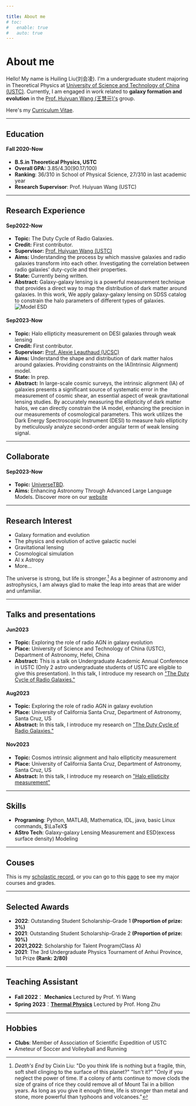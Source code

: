 ```yaml
---

title: About me
# toc:
#   enable: true
#   auto: true
---
```


# About me

Hello! My name is Huiling Liu(刘会凌). I'm a undergraduate student majoring in Theoretical Physics at [University of Science and Technology of China (USTC)](https://en.ustc.edu.cn/). Currently, I am engaged in work related to **galaxy formation and evolution** in the [Prof. Huiyuan Wang (王慧元)'s](http://staff.ustc.edu.cn/~whywang/index.html) group.

Here's my [Curriculum Vitae](../docs/HuilingLiu_CV.pdf).

---

## Education
#### **Fall 2020-Now**
* **B.S.in Theoretical Physics, USTC**
* **Overall GPA:** 3.85/4.30(90.17/100)
* **Ranking**: 36/310 in School of Physical Science, 27/310 in last academic year
* **Research Supervisor**: Prof. Huiyuan Wang (USTC)

---

## Research Experience
#### Sep2022-Now
* **Topic:** The Duty Cycle of Radio Galaxies.
* **Credit:** First contributor.
* **Supervisor:** [Prof. Huiyuan Wang (USTC)](http://staff.ustc.edu.cn/~whywang/index.html)
* **Aims:** Understanding the process by which massive galaxies and radio galaxies transform into each other. Investigating the correlation between radio galaxies' duty-cycle and their properties.
* **State:** Currently being written.
* **Abstract:** Galaxy-galaxy lensing is a powerful measurement technique that provides a direct way to map the distribution of dark matter around galaxies. In this work, We apply galaxy-galaxy lensing on SDSS catalog to constrain the halo parameters of different types of galaxies.
![Model ESD](../images/satellite.jpg "Model ESD ")

#### Sep2023-Now
* **Topic:** Halo ellipticity measurement on DESI galaxies through weak lensing
* **Credit:** First contributor.
* **Supervisor:** [Prof. Alexie Leauthaud (UCSC)](https://alexie.sites.ucsc.edu/)
* **Aims:** Understand the shape and distribution of dark matter halos around galaxies. Providing constraints on the IA(Intrinsic Alignment) model.
* **State:** In prep.
* **Abstract:** In large-scale cosmic surveys, the intrinsic alignment (IA) of galaxies presents a significant source of systematic error in the measurement of cosmic shear, an essential aspect of weak gravitational lensing studies. By accurately measuring the ellipticity of dark matter halos, we can directly constrain the IA model, enhancing the precision in our measurements of cosmological parameters. This work utilizes the Dark Energy Spectroscopic Instrument (DESI) to measure halo ellipticity by meticulously analyze second-order angular term of weak lensing signal. 

---

## Collaborate
#### Sep2023-Now
* **Topic:** [UniverseTBD](https://universetbd.org/).
* **Aims:** Enhancing Astronomy Through Advanced Large Language Models. Discover more on our [website](https://universetbd.org/)

---

## Research Interest
* Galaxy formation and evolution
* The physics and evolution of active galactic nuclei
* Gravitational lensing
* Cosmological simulation
* AI x Astropy
* More...

The universe is strong, but life is stronger.[^1] As a beginner of astronomy and astrophysics, I am always glad to make the leap into areas that are wider and unfamiliar.
[^1]: *Death's End* by Cixin Liu:
"Do you think life is nothing but a fragile, thin, soft shell clinging to the surface of this planet?"
"Isn't it?"
"Only if you neglect the power of time. If a colony of ants continue to move clods the size of grains of rice they could remove all of Mount Tai in a billion years. As long as you give it enough time, life is stronger than metal and stone, more powerful than typhoons and volcanoes."

---

## Talks and presentations
#### Jun2023
* **Topic:** Exploring the role of radio AGN in galaxy evolution
* **Place:** University of Science and Technology of China (USTC), Department of Astronomy, Hefei, China
* **Abstract:** This is a talk on Undergraduate Academic Annual Conference in USTC (Only 2 astro  undergraduate students of USTC are eligible to give this presentation). In this talk, I introduce my research on ["The Duty Cycle of Radio Galaxies."]()


#### Aug2023
* **Topic:** Exploring the role of radio AGN in galaxy evolution
* **Place:** University of California Santa Cruz, Department of Astronomy, Santa Cruz, US
* **Abstract:** In this talk, I introduce my research on ["The Duty Cycle of Radio Galaxies."]()

#### Nov2023
* **Topic:** Cosmos intrinsic alignment and halo ellipticity measurement
* **Place:** University of California Santa Cruz, Department of Astronomy, Santa Cruz, US
* **Abstract:** In this talk, I introduce my research on ["Halo ellipticity measurement"]()

---

## Skills
* **Programing**:
	Python, MATLAB, Mathematica, IDL, java, basic Linux commands, $\LaTeX\$
* **AStro Tech**:
	Galaxy-galaxy Lensing Measurement and ESD(excess surface density) Modeling 

---

## Couses
This is my [scholastic record](../docs/grade.pdf), or you can go to this [page](../courses) to see my major courses and grades.

---

## Selected Awards
* **2022**: Outstanding Student Scholarship-Grade 1 **(Proportion of prize: 3%)**
* **2021**: Outstanding Student Scholarship-Grade 2 **(Proportion of prize: 10%)**
* **2021,2022**: Scholarship for Talent Program(Class A)
* **2021**: The 3rd Undergraduate Physics Tournament of Anhui Province, 1st Prize **(Rank: 2/80)**

---
## Teaching Assistant
* **Fall 2022**： **Mechanics** Lectured by Prof. Yi Wang
* **Spring 2023**：[**Thermal Physics**](../courses/thermal-physics/intro/) Lectured by Prof. Hong Zhu

---
## Hobbies
* **Clubs**:  Member of Association of Scientific Expedition of USTC
* Ameteur of Soccer and Volleyball and Running


